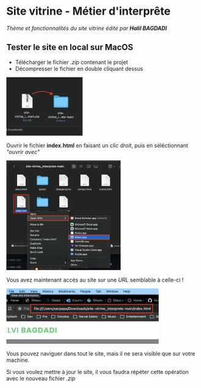 # Site vitrine - Métier d'interprête
_Thème et fonctionnalités du site vitrine édité par **Halil BAGDADI**_

## Tester le site en local sur MacOS
- Télécharger le fichier *.zip* contenant le projet
- Décompresser le fichier en double cliquant dessus

<img src="./images/unzip.png" alt="Décompression fichier zip" width="200">

Ouvrir le fichier __index.html__ en faisant un *clic droit*, puis en séléctionnant *"ouvrir avec"*

<img src="./images/launch.png" alt="Launch website" width="300">

Vous avez maintenant accès au site sur une *URL* semblable à celle-ci !

<img src="./images/localUrl.png" alt="Access to website" width="400">

Vous pouvez naviguer dans tout le site, mais il ne sera visible que sur votre machine.

Si vous voulez mettre à jour le site, il vous faudra répéter cette opération avec le nouveau fichier *.zip*
